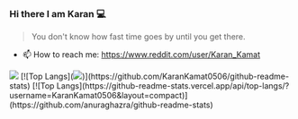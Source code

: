 ### Hi there I am Karan 💻



> You don't know how fast time goes by until you get there.

- 📫 How to reach me: https://www.reddit.com/user/Karan_Kamat  

<img src="https://github-readme-stats.vercel.app/api?username=KaranKamat0506&&show_icons=true&title_color=1196A7&icon_color=1196A7&text_color=1196A7&bg_color=FFFFFF">
[![Top Langs](<img src="https://github-readme-stats.vercel.app/api/top-langs/?username=KaranKamat0506">)](https://github.com/KaranKamat0506/github-readme-stats)
[![Top Langs](https://github-readme-stats.vercel.app/api/top-langs/?username=KaranKamat0506&layout=compact)](https://github.com/anuraghazra/github-readme-stats)



